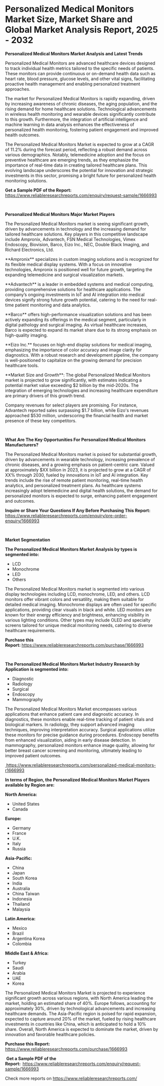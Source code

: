 <p><h1>Personalized Medical Monitors Market Size, Market Share and Global Market Analysis Report, 2025 - 2032</h1></p><p><strong>Personalized Medical Monitors Market Analysis and Latest Trends</strong></p>
<p><p>Personalized Medical Monitors are advanced healthcare devices designed to track individual health metrics tailored to the specific needs of patients. These monitors can provide continuous or on-demand health data such as heart rate, blood pressure, glucose levels, and other vital signs, facilitating proactive health management and enabling personalized treatment approaches. </p><p>The market for Personalized Medical Monitors is rapidly expanding, driven by increasing awareness of chronic diseases, the aging population, and the rising demand for home healthcare solutions. Technological advancements in wireless health monitoring and wearable devices significantly contribute to this growth. Furthermore, the integration of artificial intelligence and machine learning in data analysis enhances the effectiveness of personalized health monitoring, fostering patient engagement and improved health outcomes.</p><p>The Personalized Medical Monitors Market is expected to grow at a CAGR of 11.2% during the forecast period, reflecting a robust demand across various demographics. Notably, telemedicine adoption and the focus on preventive healthcare are emerging trends, as they emphasize the importance of real-time data in creating tailored healthcare plans. This evolving landscape underscores the potential for innovation and strategic investments in this sector, promising a bright future for personalized health monitoring solutions.</p></p>
<p><strong>Get a Sample PDF of the Report:&nbsp;</strong> <a href="https://www.reliableresearchreports.com/enquiry/request-sample/1666993?utm_campaign=2233&utm_medium=2&utm_source=Github&utm_content=ia&utm_term=08032025&utm_id=personalized-medical-monitors">https://www.reliableresearchreports.com/enquiry/request-sample/1666993</a></p>
<p>&nbsp;</p>
<p><strong>Personalized Medical Monitors Major Market Players</strong></p>
<p><p>The Personalized Medical Monitors market is seeing significant growth, driven by advancements in technology and the increasing demand for tailored healthcare solutions. Key players in this competitive landscape include Ampronix, Advantech, FSN Medical Technologies, Vimex Endoscopy, Biovision, Barco, Eizo Inc., NEC, Double Black Imaging, and Richard Electronics, Ltd.</p><p>**Ampronix** specializes in custom imaging solutions and is recognized for its flexible medical display systems. With a focus on innovative technologies, Ampronix is positioned well for future growth, targeting the expanding telemedicine and surgical visualization markets.</p><p>**Advantech** is a leader in embedded systems and medical computing, providing comprehensive solutions for healthcare applications. The company’s ongoing investments in IoT and AI integration into medical devices signify strong future growth potential, catering to the need for real-time patient monitoring and data analytics.</p><p>**Barco** offers high-performance visualization solutions and has been actively expanding its offerings in the medical segment, particularly in digital pathology and surgical imaging. As virtual healthcare increases, Barco is expected to expand its market share due to its strong emphasis on high-quality imaging.</p><p>**Eizo Inc.** focuses on high-end display solutions for medical imaging, emphasizing the importance of color accuracy and image clarity for diagnostics. With a robust research and development pipeline, the company is well-positioned to capitalize on the growing demand for precision healthcare tools.</p><p>**Market Size and Growth**: The global Personalized Medical Monitors market is projected to grow significantly, with estimates indicating a potential market value exceeding $2 billion by the mid-2020s. The integration of emerging technologies and increasing healthcare expenditure are primary drivers of this growth trend.</p><p>Company revenues for select players are promising. For instance, Advantech reported sales surpassing $1.7 billion, while Eizo's revenues approached $530 million, underscoring the financial health and market presence of these key competitors.</p></p>
<p>&nbsp;</p>
<p><strong>What Are The Key Opportunities For Personalized Medical Monitors Manufacturers?</strong></p>
<p><p>The Personalized Medical Monitors market is poised for substantial growth, driven by advancements in wearable technology, increasing prevalence of chronic diseases, and a growing emphasis on patient-centric care. Valued at approximately $XX billion in 2023, it is projected to grow at a CAGR of XX% through 2030, fueled by innovations in IoT and AI integration. Key trends include the rise of remote patient monitoring, real-time health analytics, and personalized treatment plans. As healthcare systems increasingly adopt telemedicine and digital health solutions, the demand for personalized monitors is expected to surge, enhancing patient engagement and outcomes.</p></p>
<p><strong>Inquire or Share Your Questions If Any Before Purchasing This Report:</strong> <a href="https://www.reliableresearchreports.com/enquiry/pre-order-enquiry/1666993?utm_campaign=2233&utm_medium=2&utm_source=Github&utm_content=ia&utm_term=08032025&utm_id=personalized-medical-monitors">https://www.reliableresearchreports.com/enquiry/pre-order-enquiry/1666993</a></p>
<p>&nbsp;</p>
<p><strong>Market Segmentation</strong></p>
<p><strong>The Personalized Medical Monitors Market Analysis by types is segmented into:</strong></p>
<p><ul><li>LCD</li><li>Monochrome</li><li>LED</li><li>Others</li></ul></p>
<p><p>The Personalized Medical Monitors market is segmented into various display technologies including LCD, monochrome, LED, and others. LCD monitors offer vibrant colors and versatility, making them suitable for detailed medical imaging. Monochrome displays are often used for specific applications, providing clear visuals in black and white. LED monitors are known for their energy efficiency and brightness, enhancing visibility in various lighting conditions. Other types may include OLED and specialty screens tailored for unique medical monitoring needs, catering to diverse healthcare requirements.</p></p>
<p><strong>Purchase this Report:&nbsp;</strong><a href="https://www.reliableresearchreports.com/purchase/1666993?utm_campaign=2233&utm_medium=2&utm_source=Github&utm_content=ia&utm_term=08032025&utm_id=personalized-medical-monitors">https://www.reliableresearchreports.com/purchase/1666993</a></p>
<p>&nbsp;</p>
<p><strong>The Personalized Medical Monitors Market Industry Research by Application is segmented into:</strong></p>
<p><ul><li>Diagnostic</li><li>Radiology</li><li>Surgical</li><li>Endoscopy</li><li>Mammography</li></ul></p>
<p><p>The Personalized Medical Monitors Market encompasses various applications that enhance patient care and diagnostic accuracy. In diagnostics, these monitors enable real-time tracking of patient vitals and biological markers. In radiology, they support advanced imaging techniques, improving interpretation accuracy. Surgical applications utilize these monitors for precise guidance during procedures. Endoscopy benefits from enhanced visualization, aiding in early disease detection. In mammography, personalized monitors enhance image quality, allowing for better breast cancer screening and monitoring, ultimately leading to improved patient outcomes.</p></p>
<p><a href="https://www.reliableresearchreports.com/personalized-medical-monitors-r1666993?utm_campaign=2233&utm_medium=2&utm_source=Github&utm_content=ia&utm_term=08032025&utm_id=personalized-medical-monitors">&nbsp;https://www.reliableresearchreports.com/personalized-medical-monitors-r1666993</a></p>
<p><strong>In terms of Region, the Personalized Medical Monitors Market Players available by Region are:</strong></p>
<p>
    <p> <strong> North America: </strong>
        <ul>
            <li>United States</li>
            <li>Canada</li>
        </ul>
        </p> 
    <p> <strong> Europe: </strong>
        <ul>
            <li>Germany</li>
            <li>France</li>
            <li>U.K.</li>
            <li>Italy</li>
            <li>Russia</li>
        </ul>
        </p> 
    <p> <strong> Asia-Pacific: </strong>
        <ul>
            <li>China</li>
            <li>Japan</li>
            <li>South Korea</li>
            <li>India</li>
            <li>Australia</li>
            <li>China Taiwan</li>
            <li>Indonesia</li>
            <li>Thailand</li>
            <li>Malaysia</li>
        </ul>
        </p> 
    <p> <strong> Latin America: </strong>
        <ul>
            <li>Mexico</li>
            <li>Brazil</li>
            <li>Argentina Korea</li>
            <li>Colombia</li>
        </ul>
        </p> 
    <p> <strong> Middle East & Africa: </strong>
        <ul>
            <li>Turkey</li>
            <li>Saudi</li>
            <li>Arabia</li>
            <li>UAE</li>
            <li>Korea</li>
        </ul>
    </p>
    </p>
<p><p>The Personalized Medical Monitors Market is projected to experience significant growth across various regions, with North America leading the market, holding an estimated share of 40%. Europe follows, accounting for approximately 30%, driven by technological advancements and increasing healthcare demands. The Asia-Pacific region is poised for rapid expansion, expected to capture around 20% of the market, fueled by rising healthcare investments in countries like China, which is anticipated to hold a 10% share. Overall, North America is expected to dominate the market, driven by innovation and favorable healthcare policies.</p></p>
<p><strong>Purchase this Report: </strong><a href="https://www.reliableresearchreports.com/purchase/1666993?utm_campaign=2233&utm_medium=2&utm_source=Github&utm_content=ia&utm_term=08032025&utm_id=personalized-medical-monitors">https://www.reliableresearchreports.com/purchase/1666993</a></p>
<p>&nbsp;<strong>Get a Sample PDF of the Report:&nbsp;&nbsp;</strong><a href="https://www.reliableresearchreports.com/enquiry/request-sample/1666993?utm_campaign=2233&utm_medium=2&utm_source=Github&utm_content=ia&utm_term=08032025&utm_id=personalized-medical-monitors">https://www.reliableresearchreports.com/enquiry/request-sample/1666993</a></p>
<p><strong></strong></p>
<p>Check more reports on <a href="https://www.reliableresearchreports.com/?utm_campaign=2233&utm_medium=2&utm_source=Github&utm_content=ia&utm_term=08032025&utm_id=personalized-medical-monitors">https://www.reliableresearchreports.com/</a></p>